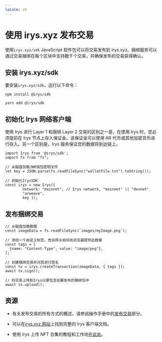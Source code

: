```yaml
---
locale: zh
---
```


# 使用 irys.xyz 发布交易

使用`irys.xyz/sdk` JavaScript 软件包可以将交易发布到 irys.xyz。捆绑服务可以通过交易捆绑在每个区块中支持数千个交易，并确保发布的交易获得确认。

## 安装 irys.xyz/sdk

要安装`irys.xyz/sdk`，运行以下命令：

<CodeGroup>
  <CodeGroupItem title="NPM">

```console:no-line-numbers
npm install @irys/sdk
```

  </CodeGroupItem>
  <CodeGroupItem title="YARN">

```console:no-line-numbers
yarn add @irys/sdk
```

  </CodeGroupItem>
</CodeGroup>

## 初始化 Irys 网络客户端

使用 Irys 进行 Layer 1 和捆绑 Layer 2 交易的区别之一是，在使用 Irys 时，您必须提前在 Irys 节点上存入保证金。该保证金可以使用 AR 代币或其他加密货币进行存入。另一个区别是，Irys 服务保证您的数据将到达链上。

```js:no-line-numbers
import Irys from '@irys/sdk';
import fs from "fs";

// 从磁盘加载JWK钱包密钥文件
let key = JSON.parse(fs.readFileSync("walletFile.txt").toString());

// 初始化IrysSDK
const irys = new Irys({
		network: "mainnet", // Irys network, "mainnet" || "devnet"
		"arweave",
		key });
```

## 发布捆绑交易

```js:no-line-numbers
// 从磁盘加载数据
const imageData = fs.readFileSync(`images/myImage.png`);

// 添加一个自定义标签，告诉网关如何向浏览器提供此数据
const tags = [
  {name: "Content-Type", value: "image/png"},
];

// 创建捆绑交易并对其进行签名
const tx = irys.createTransaction(imageData, { tags });
await tx.sign();

// 将交易上传到Irys以便包含在要发布的捆绑包中
await tx.upload();
```

## 资源

- 有关发布交易的所有方式的概述，请参阅操作手册中的[发布交易](../../concepts/post-transactions.md)部分。

- 可以在[irys.xyz 网站](https://docs.irys.xyz/)上找到完整的 Irys 客户端文档。

- 使用 Irys 上传 NFT 合集的教程和工作坊[在此处](http://docs.irys.xyz/hands-on/tutorials/uploading-nfts)。
